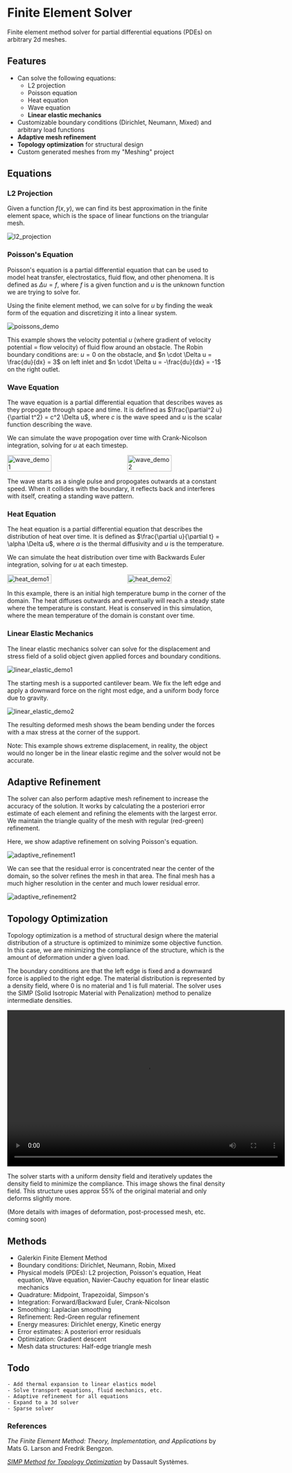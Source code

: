 # Finite Element Solver

Finite element method solver for partial differential equations (PDEs) on arbitrary 2d meshes. 

## Features

- Can solve the following equations:
    - L2 projection
    - Poisson equation
    - Heat equation
    - Wave equation
    - **Linear elastic mechanics**
- Customizable boundary conditions (Dirichlet, Neumann, Mixed) and arbitrary load functions
- **Adaptive mesh refinement**
- **Topology optimization** for structural design
- Custom generated meshes from my "Meshing" project

## Equations
### L2 Projection
Given a function $f(x, y)$, we can find its best approximation in the finite element space, which is the space of linear functions on the triangular mesh.

![l2_projection](images/l2_projection_demo.png)

### Poisson's Equation
Poisson's equation is a partial differential equation that can be used to model heat transfer, electrostatics, fluid flow, and other phenomena. It is defined as $\Delta u = f$, where $f$ is a given function and $u$ is the unknown function we are trying to solve for. 

Using the finite element method, we can solve for $u$ by finding the weak form of the equation and discretizing it into a linear system. 

![poissons_demo](images/poissons_demo.png)

This example shows the velocity potential $u$ (where gradient of velocity potential = flow velocity) of fluid flow around an obstacle. The Robin boundary conditions are: $u = 0$ on the obstacle, and $n \cdot \Delta u = \frac{du}{dx} = 3$ on left inlet and $n \cdot \Delta u = -\frac{du}{dx} = -1$ on the right outlet. 

### Wave Equation
The wave equation is a partial differential equation that describes waves as they propogate through space and time. It is defined as $\frac{\partial^2 u}{\partial t^2} = c^2 \Delta u$, where $c$ is the wave speed and $u$ is the scalar function describing the wave.

We can simulate the wave propogation over time with Crank-Nicolson integration, solving for $u$ at each timestep.

<div style="display: flex; justify-content: space-between;">
    <img src="images/wave_demo1.png" alt="wave_demo1" width="45%" />
    <img src="images/wave_demo2.png" alt="wave_demo2" width="45%" />
</div>

The wave starts as a single pulse and propogates outwards at a constant speed. When it collides with the boundary, it reflects back and interferes with itself, creating a standing wave pattern.
<!-- TODO: add bc -->

### Heat Equation
The heat equation is a partial differential equation that describes the distribution of heat over time. It is defined as $\frac{\partial u}{\partial t} = \alpha \Delta u$, where $\alpha$ is the thermal diffusivity and $u$ is the temperature.

We can simulate the heat distribution over time with Backwards Euler integration, solving for $u$ at each timestep.

<div style="display: flex; justify-content: space-between;">
    <img src="images/heat_demo1.png" alt="heat_demo1" width="45%" />
    <img src="images/heat_demo2.png" alt="heat_demo2" width="45%" />
</div>

In this example, there is an initial high temperature bump in the corner of the domain. The heat diffuses outwards and eventually will reach a steady state where the temperature is constant. Heat is conserved in this simulation, where the mean temperature of the domain is constant over time.


### Linear Elastic Mechanics
The linear elastic mechanics solver can solve for the displacement and stress field of a solid object given applied forces and boundary conditions. 

![linear_elastic_demo1](images/elastics_demo1.png)

The starting mesh is a supported cantilever beam. We fix the left edge and apply a downward force on the right most edge, and a uniform body force due to gravity.

![linear_elastic_demo2](images/elastics_demo2.png)

The resulting deformed mesh shows the beam bending under the forces with a max stress at the corner of the support. 

Note: This example shows extreme displacement, in reality, the object would no longer be in the linear elastic regime and the solver would not be accurate.

## Adaptive Refinement

The solver can also perform adaptive mesh refinement to increase the accuracy of the solution. It works by calculating the a posteriori error estimate of each element and refining the elements with the largest error. We maintain the triangle quality of the mesh with regular (red-green) refinement.

Here, we show adaptive refinement on solving Poisson's equation.

![adaptive_refinement1](images/poissons_adaptive_refinement1.png)

We can see that the residual error is concentrated near the center of the domain, so the solver refines the mesh in that area. The final mesh has a much higher resolution in the center and much lower residual error.

![adaptive_refinement2](images/poissons_adaptive_refinement2.png)

## Topology Optimization

Topology optimization is a method of structural design where the material distribution of a structure is optimized to minimize some objective function. In this case, we are minimizing the compliance of the structure, which is the amount of deformation under a given load.

The boundary conditions are that the left edge is fixed and a downward force is applied to the right edge. The material distribution is represented by a density field, where 0 is no material and 1 is full material. The solver uses the SIMP (Solid Isotropic Material with Penalization) method to penalize intermediate densities.

<p align="center">
<video width="640" height="360" controls>
  <source src="/images/topopt.mp4" type="video/mp4">
  Video of topology optimization on a cantilevered beam
</video>
</p>

The solver starts with a uniform density field and iteratively updates the density field to minimize the compliance. This image shows the final density field. This structure uses approx 55% of the original material and only deforms slightly more.

(More details with images of deformation, post-processed mesh, etc. coming soon)


## Methods

 - Galerkin Finite Element Method
 - Boundary conditions: Dirichlet, Neumann, Robin, Mixed
 - Physical models (PDEs): L2 projection, Poisson's equation, Heat equation, Wave equation, Navier-Cauchy equation for linear elastic mechanics
 - Quadrature: Midpoint, Trapezoidal, Simpson's
 - Integration: Forward/Backward Euler, Crank-Nicolson
 - Smoothing: Laplacian smoothing
 - Refinement: Red-Green regular refinement
 - Energy measures: Dirichlet energy, Kinetic energy
 - Error estimates: A posteriori error residuals
 - Optimization: Gradient descent
 - Mesh data structures: Half-edge triangle mesh


## Todo
    - Add thermal expansion to linear elastics model
    - Solve transport equations, fluid mechanics, etc.
    - Adaptive refinement for all equations
    - Expand to a 3d solver
    - Sparse solver


### References
*The Finite Element Method: Theory, Implementation, and Applications* by Mats G. Larson and Fredrik Bengzon.

[*SIMP Method for Topology Optimization*](https://help.solidworks.com/2019/english/solidworks/cworks/c_simp_method_topology.htm) by Dassault Systèmes.
